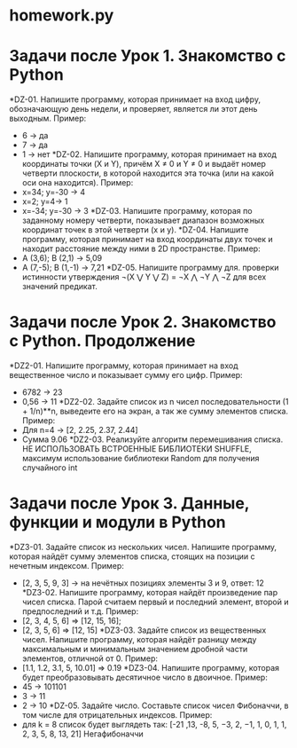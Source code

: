# homework.py
# Задачи после Урок 1. Знакомство с Python
*DZ-01. Напишите программу, которая принимает на вход цифру, обозначающую день недели, и проверяет, является ли этот день выходным.
Пример:
- 6 -> да
- 7 -> да
- 1 -> нет
*DZ-02. Напишите программу, которая принимает на вход координаты точки (X и Y), причём X ≠ 0 и Y ≠ 0 и выдаёт номер четверти плоскости, в которой находится эта точка (или на какой оси она находится).
Пример:
- x=34; y=-30 -> 4
- x=2; y=4-> 1
- x=-34; y=-30 -> 3
*DZ-03. Напишите программу, которая по заданному номеру четверти, показывает диапазон возможных координат точек в этой четверти (x и y).
*DZ-04. Напишите программу, которая принимает на вход координаты двух точек и находит расстояние между ними в 2D пространстве.
Пример:
- A (3,6); B (2,1) -> 5,09
- A (7,-5); B (1,-1) -> 7,21
*DZ-05. Напишите программу для. проверки истинности утверждения ¬(X ⋁ Y ⋁ Z) = ¬X ⋀ ¬Y ⋀ ¬Z для всех значений предикат.

# Задачи после Урок 2. Знакомство с Python. Продолжение
*DZ2-01. Напишите программу, которая принимает на вход вещественное число и показывает сумму его цифр.
Пример:
+ 6782 -> 23
+ 0,56 -> 11
*DZ2-02. Задайте список из n чисел последовательности (1 + 1/n)**n, выведеите его на экран, а так же сумму элементов списка.
Пример:
+ Для n=4 -> [2, 2.25, 2.37, 2.44]
+ Сумма 9.06
*DZ2-03. Реализуйте алгоритм перемешивания списка. НЕ ИСПОЛЬЗОВАТЬ ВСТРОЕННЫЕ БИБЛИОТЕКИ SHUFFLE, максимум использование библиотеки Random для получения случайного int

# Задачи после Урок 3. Данные, функции и модули в Python
*DZ3-01. Задайте список из нескольких чисел. Напишите программу, которая найдёт сумму элементов списка, стоящих на позиции с нечетным индексом.
Пример:
+ [2, 3, 5, 9, 3] -> на нечётных позициях элементы 3 и 9, ответ: 12
*DZ3-02. Напишите программу, которая найдёт произведение пар чисел списка. Парой считаем первый и последний элемент, второй и предпоследний и т.д.
Пример:
+ [2, 3, 4, 5, 6] => [12, 15, 16];
+ [2, 3, 5, 6] => [12, 15]
*DZ3-03. Задайте список из вещественных чисел. Напишите программу, которая найдёт разницу между максимальным и минимальным значением дробной части элементов, отличной от 0.
Пример:
+ [1.1, 1.2, 3.1, 5, 10.01] => 0.19
*DZ3-04. Напишите программу, которая будет преобразовывать десятичное число в двоичное.
Пример:
+ 45 -> 101101
+ 3 -> 11
+ 2 -> 10
*DZ-05. Задайте число. Составьте список чисел Фибоначчи, в том числе для отрицательных индексов.
Пример:
+ для k = 8 список будет выглядеть так: [-21 ,13, -8, 5, −3, 2, −1, 1, 0, 1, 1, 2, 3, 5, 8, 13, 21] Негафибоначчи
